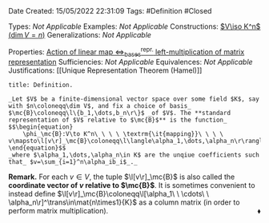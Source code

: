 <br />
<br />

Date Created: 15/05/2022 22:31:09
Tags: #Definition #Closed

Types: _Not Applicable_
Examples: _Not Applicable_
Constructions: [$V\iso K^n$ ($\dim V=n$)](Linear%20isomorphism%20between%20finite-dim%20vector%20spaces%20and%20tuple%20spaces.md)
Generalizations: _Not Applicable_

Properties: [Action of linear map $\Leftrightarrow^\textrm{repr.}_\textrm{bases}$ left-multiplication of matrix representation](Action%20of%20linear%20map%20repr%20under%20basis%20left-multiplication%20of%20matrix%20representation.md)
Sufficiencies: _Not Applicable_
Equivalences: _Not Applicable_
Justifications: [[Unique Representation Theorem (Hamel)]]

``` ad-Definition
title: Definition.

_Let $V$ be a finite-dimensional vector space over some field $K$, say with $n\coloneqq\dim V$, and fix a choice of basis_ $\mc{B}\coloneqq\l\{b_1,\dots,b_n\r\}$ _of $V$. The **standard representation of $V$ relative to $\mc{B}$** is the function_
$$\begin{equation}
    \phi_\mc{B}:V\to K^n\ \ \ \ \textrm{\it{mapping}}\ \ \ \ v\mapsto\l[v\r]_\mc{B}\coloneqq\l\langle\alpha_1,\dots,\alpha_n\r\rangle
\end{equation}$$
_where $\alpha_1,\dots,\alpha_n\in K$ are the unqiue coefficients such that_ $v=\sum_{i=1}^n\alpha_ib_i$_._

```

**Remark.** For each $v\in V$, the tuple $\l[v\r]_\mc{B}$ is also called the **coordinate vector of $v$ relative to $\mc{B}$**. It is sometimes convenient to instead define $\l[v\r]_\mc{B}\coloneqq\l[\alpha_1\ \ \cdots\ \ \alpha_n\r]^\trans\in\mat{n\times1}{K}$ as a column matrix (in order to perform matrix multiplication).<span style="float:right;">$\blacklozenge$</span>
